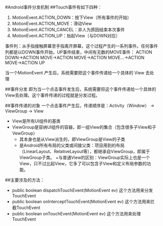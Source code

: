 #Android事件分发机制
##Touch事件有如下四种：
1. MotionEvent.ACTION_DOWN：按下View（所有事件的开始）
2. MotionEvent.ACTION_MOVE：滑动View
3. MotionEvent.ACTION_CANCEL：非人为原因结束本次事件
4. MotionEvent.ACTION_UP：抬起View（与DOWN对应）

事件列：从手指接触屏幕至手指离开屏幕，这个过程产生的一系列事件。任何事件列都是以DOWN事件开始，UP事件结束，中间有无数的MOVE事件：
ACTION DOWN->ACTION MOVE->ACTION MOVE->ACTION MOVE...->ACTION MOVE->ACTION UP

当一个MotionEvent 产生后，系统需要把这个事件传递给一个具体的 View 去处理

##事件分发
即为当一个点击事件发生后，系统需要将这个事件传递给一个具体的View去处理。这个事件传递的过程就是分发过程。

##事件传递的对象
一个点击事件产生后，传递顺序是：Activity（Window） -> ViewGroup -> View
+ View是所有UI组件的基类
+ ViewGroup是容纳UI组件的容器，即一组View的集合（包含很多子View和子VewGroup）
    + 其本身也是从View派生的，即ViewGroup是View的子类
    + 是Android所有布局的父类或间接父类：项目用到的布局（LinearLayout、RelativeLayout等），都继承自ViewGroup，即属于ViewGroup子类。
    +与普通View的区别：ViewGroup实际上也是一个View，只不过比起View，它多了可以包含子View和定义布局参数的功能。
    
##主要涉及的方法：

+ public boolean dispatchTouchEvent(MotionEvent ev)  		这个方法用来分发TouchEvent
+ public boolean onInterceptTouchEvent(MotionEvent ev)	这个方法用来拦截TouchEvent
+ public boolean onTouchEvent(MotionEvent ev)			这个方法用来处理TouchEvent




 
